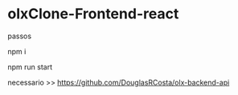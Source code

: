 # olxClone-Frontend-react

passos 

npm i

npm run start

necessario >> https://github.com/DouglasRCosta/olx-backend-api
